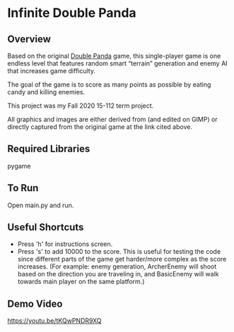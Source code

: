 # Infinite Double Panda
## Overview
Based on the original [Double Panda](https://www.coolmathgames.com/0-double-panda "Double Panda") game, this single-player game is one endless level that features random smart “terrain” generation and enemy AI that increases game difficulty.

The goal of the game is to score as many points as possible by eating candy and killing enemies.

This project was my Fall 2020 15-112 term project.

All graphics and images are either derived from (and edited on GIMP) or directly captured from the original game at the link cited above.
## Required Libraries
pygame
## To Run
Open main.py and run.
## Useful Shortcuts
* Press 'h' for instructions screen.
* Press 's' to add 10000 to the score. This is useful for testing the code since different parts of the game get harder/more complex as the score increases. (For example: enemy generation, ArcherEnemy will shoot based on the direction you are traveling in, and BasicEnemy will walk towards main player on the same platform.)
## Demo Video
https://youtu.be/tKQwPNDR9XQ